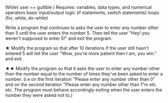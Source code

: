 While( user == gullible )
Requires:
variables, data types, and numerical operators
basic input/output
logic (if statements, switch statements)
loops (for, while, do-while)

Write a program that continues to asks the user to enter any number other than 5 until the user enters the number 5.
Then tell the user "Hey! you weren't supposed to enter 5!" and exit the program.

★ Modify the program so that after 10 iterations if the user still hasn't entered 5 will tell the user 
"Wow, you're more patient then I am, you win." and exit.

★★ Modify the program so that it asks the user to enter any number other than the number equal to the 
number of times they've been asked to enter a number. 
(i.e on the first iteration "Please enter any number other than 0" and on the second iteration 
"Please enter any number other than 1"m etc. etc. The program must behave accordingly exiting when the user enters
the number they were asked not to.)